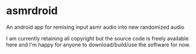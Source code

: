 # asmrdroid
An android app for remixing input asmr audio into new randomized audio

I am currently retaining all copyright but the source code is freely available here and I'm happy for anyone to download/build/use the software for now.
